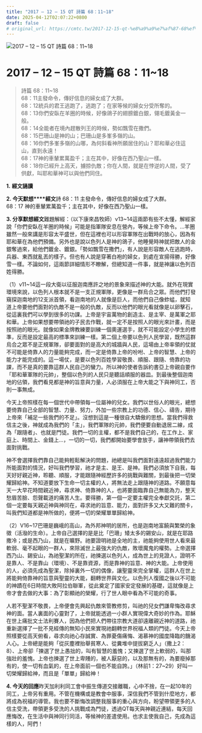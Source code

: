 ```yaml
---
title: "2017 – 12 – 15 QT 詩篇 68：11~18"
date: 2025-04-12T02:07:22+0800
draft: false
# original_url: https://cmtc.tw/2017-12-15-qt-%e8%a9%a9%e7%af%87-68%ef%bc%9a1118
---
```


![2017 – 12 – 15 QT 詩篇 68：11\~18](/images/qt.jpg   "2017 – 12 – 15 QT 詩篇 68：11\~18")

# 2017 – 12 – 15 QT 詩篇 68：11\~18

> 詩篇 68：11\~18  
> 68：11主發命令，傳好信息的婦女成了大群。  
> 68：12統兵的君王逃跑了，逃跑了；在家等候的婦女分受所奪的。  
> 68：13你們安臥在羊圈的時候，好像鴿子的翅膀鍍白銀，翎毛鍍黃金一般。  
> 68：14全能者在境內趕散列王的時候，勢如飄雪在撒們。  
> 68：15巴珊山是神的山；巴珊山是多峯多嶺的山。  
> 68：16你們多峯多嶺的山哪，為何斜看神所願居住的山？耶和華必住這山，直到永遠！  
> 68：17神的車輦累萬盈千；主在其中，好像在西乃聖山一樣。  
> 68：18你已經升上高天，擄掠仇敵；你在人間，就是在悖逆的人間，受了供獻，叫耶和華神可以與他們同住。

**1.** **經文誦讀**

**2. 今天默想****經文**詩 68：11 主發命令，傳好信息的婦女成了大群。  
68：17 神的車輦累萬盈千；主在其中，好像在西乃聖山一樣。

**3. 分享默想經文**難題解經：（以下康來昌牧師）v13\~14這兩節有些不太懂，解經家說「你們安臥在羊圈的時候」可能是指軍隊安息在營內，等候上帝下命令。…羊圈雖然一般來講是形容太平盛世，但在這裡也可以形容軍隊在出戰時的放心，因為有耶和華在為他們預備。另外也是說以色列人是神的鴿子，他睡覺時神就把敵人的金銀奪過來，給他們鍍金、鍍銀。「勢如飄雪在撒們」，有人說是形容敵人在逃跑時，兵器、東西就亂丟的樣子。但也有人說是穿著白袍的婦女，到處在宣揚得勝，好像雪一樣。不論如何，這兩節詳細情形不瞭解，但總知道一件事，就是神讓以色列百姓得勝。

（1）v11\~14這一段大衛以征服迦南應許之地的景象來描述神的大能。就外在現實環境來說，以色列人根本就不是一支正規軍隊，更像是一群烏合之眾。而他們打發窺探迦南地的12支派首領，看迦南地的人就像是巨人，而他們自己像蚱蜢，就知道上帝要他們面對的仇敵不是一般的仇敵，反而以他們的眼光看就像是以卵擊石，從這裏我們可以學到很多的功課。上帝是宇宙萬物的創造主、是主宰、是萬軍之耶和華。上帝如果想要帶領祂的子民去作戰，就一定不是按照人的眼光來計畫，而是按照祂的眼光。就像如果金牌教練要訓練一個奧運選手，就不可能設定小學生的標準，反而是設定最高的標準來訓練一樣。第二個上帝要以色列人民學習，既然這群烏合之眾不是正規軍隊，卻要面對的是高大的城牆與人民，這場由上帝率領的仗就不可能是倚靠人的力量能夠完成，而一定是倚靠上帝的吩咐、上帝的智慧、上帝的能力才能完成的。這一場仗，是要以色列百姓學習敬畏、順服、跟隨、倚靠的功課，而不是真的要靠這群人民自己的蠻力。所以神的使者告訴約書亞上帝親自要作「耶和華軍隊的元帥」，整個以色列的人民只是聽話順服的器皿。到最後整個迦南地的佔領，我們看見都是神的旨意與力量，人必須服在上帝大能之下與神同工，否則一事無成。

今天上帝照樣在每一個世代中帶領每一位屬神的兒女。我們以世俗人的眼光，總想要倚靠自己全部的智慧、力量、努力，外加一些宗教上的功德、信心、禱告，期待上帝來「補足一些我們的不足」。沒想到這是一種很自大驕傲的思想。當我們得救信主之後，神就成為我們的「主」，我們軍隊的元帥，我們便要自動退居二線，成為「跟隨者」、也就是門徒。我們一切的主權，都不是我們自己的，在工作上、家庭上、時間上、金錢上…，一切的一切，我們都開始要學會放手，讓神帶領我們去面對挑戰。

神不會選擇我們靠自己能夠輕鬆解決的問題，祂總是叫我們面對遠遠超過我們能力所能面對的情況，好叫我們學習，祂才是主、是王、是神。我們必須放下自我，每天好好親近神，聆聽、順服，才能跟隨神經歷許多的挑戰與難關，到最後把一切榮耀歸給神。不知道要放下生命一切主權的人，將無法走上跟隨神的道路。不願意每天一大早花時間親近神，尋求神、倚靠神的人，也將要面臨靠自己無能為力，整天愁眉苦臉、怨聲載道的痛苦人生。要得勝，第一個一定要主權完全奉獻交託，第二個一定要每天親近神與神同在，尋求祂的旨意、能力，面對許多又大又難的關卡，叫我們知道都是神所做的，便將一切的榮耀單單歸給神。

（2）V16\~17巴珊是巍峨的高山，為外邦神明的居所，也是迦南地富饒與繁榮的象徵（活潑的生命）。上帝自己選擇的是是比「巴珊」矮太多的錫安山，就是在耶路撒冷；或是西乃山，就是在曠野。祂要證明祂是全地的主，祂能夠使用世人看來最軟弱、毫不起眼的一群人，來除滅世上最強大的仇敵，敗壞魔鬼的權勢。上帝選擇西乃山、錫安山，為祂聖潔的所在，祂揀選以色列人，成為世上的見證人，證明不是靠人、不是靠山（環境）、不是靠資源，而是靠神的旨意、神的大能。上帝使用的人，必須先成為聖潔，除掉裏外一切的偶像，讓聖靈來完全掌權，這群人在世上將能夠倚靠神的旨意與聖靈的大能，翻轉世界與文化。以色列人復國之後以不可能的神蹟在6日時間大敗阿拉伯聯軍，從此奠定了國家安定發展的基礎，這就像是上帝才會去做的大事：為了彰顯祂的榮耀，行了世人眼中看為不可能的奇事。

人若不聖潔不敬畏，上帝便會先興起仇敵來管教修剪，叫祂的兒女們謙卑悔改尋求神的面。當人裏面的心靈對了，上帝就能透過一小群人實現偉大奇妙的作為。耶穌在世上痛批文士法利賽人，因為他們把人們帶往宗教大道卻遠離親近神的道路，祂重新選擇了一批不見經傳的無知小民來實現祂翻轉世界祝福人類的門徒。今天上帝照樣要從高天俯看，尋求向祂心存誠實、為罪憂傷痛悔、渴慕神的國度降臨的饑渴人心。上帝總是能夠「從灰塵裡抬舉貧寒人、從糞堆中提拔窮乏人」（撒上2：8）、上帝卻「揀選了世上愚拙的，叫有智慧的羞愧；又揀選了世上軟弱的，叫那強壯的羞愧。上帝也揀選了世上卑賤的，被人厭惡的，以及那無有的，為要廢掉那有的，使一切有血氣的，在上帝面前一個也不能自誇。」（林前1：27\~29）好叫一切榮耀歸給神，而且是「單單」歸給神！

**4. 今天的回應**昨天加利利同工會中振生傳道交接離職，心中不捨，在一起10年的同工，上帝另有重用。不管在機構或是教會中服事，深信我們不管到什麼地方，都將成為祝福的導管。我也要不斷悔改調整我服事的重心與方向，盼望帶領更多的人信主受洗，帶領更多受洗的人挑戰成為門徒，透過QT每天與神親近連結，每天回應悔改，在生活中與神同行同活，等候神的差遣使用。也求主使我自己，先成為這樣的人，阿們！